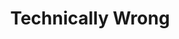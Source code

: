 ---
title: "Technically Wrong"
authors:
    - "Sara Wachter-Boettcher"
type: "book"
categories: 
    - "bias"
    - "algorithms"
    - "gender"
    - "race"
link: "https://wwnorton.com/books/Technically-Wrong/"
---